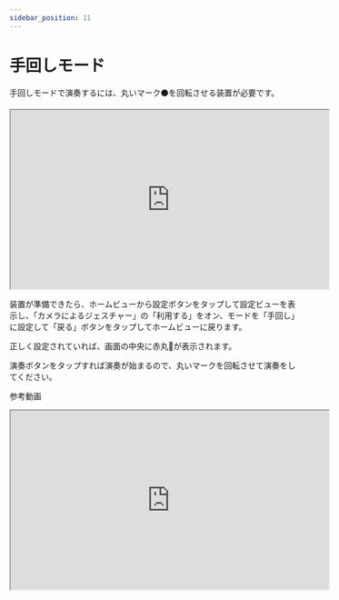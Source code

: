 ```yaml
---
sidebar_position: 11
---
```


# 手回しモード　

手回しモードで演奏するには、丸いマーク⚫️を回転させる装置が必要です。

<iframe width="560" height="315" src="https://www.youtube.com/embed/IvNmI5jicbc" allowFullScreen></iframe>

装置が準備できたら、ホームビューから設定ボタンをタップして設定ビューを表示し、「カメラによるジェスチャー」の「利用する」をオン、モードを「手回し」に設定して「戻る」ボタンをタップしてホームビューに戻ります。

正しく設定されていれば、画面の中央に赤丸🔴が表示されます。

演奏ボタンをタップすれば演奏が始まるので、丸いマークを回転させて演奏をしてください。

参考動画
<iframe width="560" height="315" src="https://www.youtube.com/embed/vVOr2m0bz3k" allowFullScreen></iframe>
